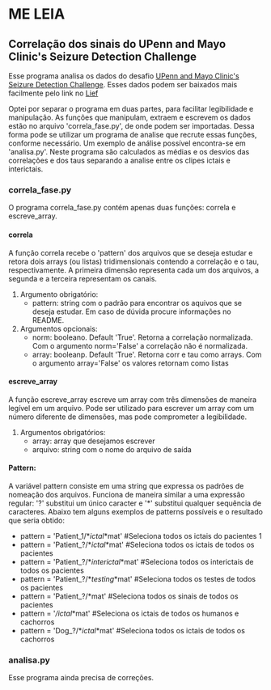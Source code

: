 # ME LEIA

## Correlação dos sinais do UPenn and Mayo Clinic's Seizure Detection Challenge

Esse programa analisa os dados do desafio [UPenn and Mayo Clinic's Seizure Detection Challenge](https://www.kaggle.com/c/seizure-detection). Esses dados podem ser baixados mais facilmente pelo link no [Lief](http://lief.if.ufrgs.br/pub/EEG/)

Optei por separar o programa em duas partes, para facilitar legibilidade e manipulação. As funções que manipulam, extraem e escrevem os dados estão no arquivo 'correla_fase.py', de onde podem ser importadas. Dessa forma pode se utilizar um programa de analise que recrute essas funções, conforme necessário. Um exemplo de análise possível encontra-se em 'analisa.py'. Neste programa são calculados as médias e os desvios das correlações e dos taus separando a analise entre os clipes ictais e interictais. 

### correla_fase.py
O programa correla_fase.py contém apenas duas funções: correla e escreve_array.

#### correla
A função correla recebe o 'pattern' dos arquivos que se deseja estudar e retora dois arrays (ou listas) tridimensionais contendo a correlação e o tau, respectivamente. A primeira dimensão representa cada um dos arquivos, a segunda e a terceira representam os canais.
1. Argumento obrigatório:
   - pattern: string com o padrão para encontrar os aquivos que se deseja estudar. Em caso de dúvida procure informações no README.
2. Argumentos opcionais:
   - norm: booleano. Default 'True'. Retorna a correlação normalizada. Com o argumento norm='False' a correlação não é normalizada.
   - array: booleanp. Default 'True'. Retorna corr e tau como arrays. Com o argumento array='False' os valores retornam como listas

#### escreve_array
A função escreve_array escreve um array com três dimensões de maneira legível em um arquivo. Pode ser utilizado para escrever um array com um número diferente de dimensões, mas pode comprometer a legibilidade.
1. Argumentos obrigatórios:
   - array: array que desejamos escrever
   - arquivo: string com o nome do arquivo de saída

#### Pattern:
A variável pattern consiste em uma string que expressa os padrões de nomeação dos arquivos. Funciona de maneira similar a uma expressão regular: '?' substitui um único caracter e '*' substitui qualquer sequência de caracteres. Abaixo tem alguns exemplos de patterns possíveis e o resultado que seria obtido: 

- pattern = 'Patient_1/*_ictal_*mat' #Seleciona todos os ictais do pacientes 1
- pattern = 'Patient_?/*_ictal_*mat' #Seleciona todos os ictais de todos os pacientes
- pattern = 'Patient_?/*_interictal_*mat' #Seleciona todos os interictais de todos os pacientes
- pattern = 'Patient_?/*_testing_*mat' #Seleciona todos os testes de todos os pacientes
- pattern = 'Patient_?/*mat' #Seleciona todos os sinais de todos os pacientes
- pattern = '*/*_ictal_*mat' #Seleciona os ictais de todos os humanos e cachorros
- pattern = 'Dog_?/*_ictal_*mat' #Seleciona todos os ictais de todos os cachorros

### analisa.py
Esse programa ainda precisa de correções.
